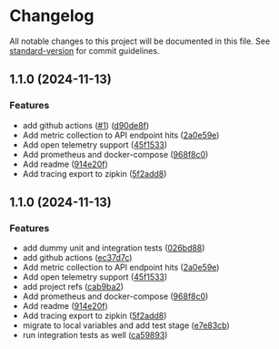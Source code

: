 # Changelog

All notable changes to this project will be documented in this file. See [standard-version](https://github.com/conventional-changelog/standard-version) for commit guidelines.

## 1.1.0 (2024-11-13)


### Features

* add github actions ([#1](https://github.com/catalin-modan-encora/roaster-poc/issues/1)) ([d90de8f](https://github.com/catalin-modan-encora/roaster-poc/commit/d90de8f5a6c512f65d6f0145d9e5ad3cdee7304b))
* Add metric collection to API endpoint hits ([2a0e59e](https://github.com/catalin-modan-encora/roaster-poc/commit/2a0e59ea316ff0ef52f1a22ba2ce6ab3f75a97c4))
* Add open telemetry support ([45f1533](https://github.com/catalin-modan-encora/roaster-poc/commit/45f1533bb3c3286b184f7a76d49ec20f5ac20911))
* Add prometheus and docker-compose ([968f8c0](https://github.com/catalin-modan-encora/roaster-poc/commit/968f8c0a33db09cf87e130c91347921096a62d2a))
* Add readme ([914e20f](https://github.com/catalin-modan-encora/roaster-poc/commit/914e20fb721633efbe593fd04e1b72e1b369c48a))
* Add tracing export to zipkin ([5f2add8](https://github.com/catalin-modan-encora/roaster-poc/commit/5f2add893814c163ad8d62b3a63deae9cdba8c5a))

## 1.1.0 (2024-11-13)


### Features

* add dummy unit and integration tests ([026bd88](https://github.com/catalin-modan-encora/roaster-poc/commit/026bd881156397bde352c81f40413a3c50295b34))
* add github actions ([ec37d7c](https://github.com/catalin-modan-encora/roaster-poc/commit/ec37d7c463f49239fc6ca9fc1c524d1c9eaf8166))
* Add metric collection to API endpoint hits ([2a0e59e](https://github.com/catalin-modan-encora/roaster-poc/commit/2a0e59ea316ff0ef52f1a22ba2ce6ab3f75a97c4))
* Add open telemetry support ([45f1533](https://github.com/catalin-modan-encora/roaster-poc/commit/45f1533bb3c3286b184f7a76d49ec20f5ac20911))
* add project refs ([cab9ba2](https://github.com/catalin-modan-encora/roaster-poc/commit/cab9ba21d580d7d73f987e545c1cf4468ee5ee84))
* Add prometheus and docker-compose ([968f8c0](https://github.com/catalin-modan-encora/roaster-poc/commit/968f8c0a33db09cf87e130c91347921096a62d2a))
* Add readme ([914e20f](https://github.com/catalin-modan-encora/roaster-poc/commit/914e20fb721633efbe593fd04e1b72e1b369c48a))
* Add tracing export to zipkin ([5f2add8](https://github.com/catalin-modan-encora/roaster-poc/commit/5f2add893814c163ad8d62b3a63deae9cdba8c5a))
* migrate to local variables and add test stage ([e7e83cb](https://github.com/catalin-modan-encora/roaster-poc/commit/e7e83cb4b295e70ddf5311ce1b8e633eaa69e8dd))
* run integration tests as well ([ca59893](https://github.com/catalin-modan-encora/roaster-poc/commit/ca59893c3a5f610e3f7af76f842bdfa21261d42a))
